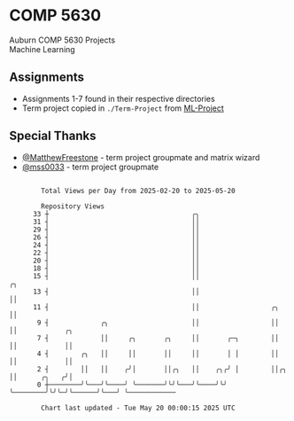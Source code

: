 # COMP 5630
Auburn COMP 5630 Projects  
Machine Learning

## Assignments
- Assignments 1-7 found in their respective directories
- Term project copied in `./Term-Project` from [ML-Project](https://github.com/wumphlett/ML-Project)

## Special Thanks
- [@MatthewFreestone](https://github.com/MatthewFreestone) - term project groupmate and matrix wizard
- [@mss0033](https://github.com/mss0033) - term project groupmate

```

        Total Views per Day from 2025-02-20 to 2025-05-20

        Repository Views
      33 ┼                                    ╭╮
      31 ┤                                    ││
      29 ┤                                    ││
      26 ┤                                    ││
      24 ┤                                    ││
      22 ┤                                    ││
      20 ┤                                    ││
      18 ┤                                    ││
      15 ┤                                    ││                       ╭╮
      13 ┤                                    ││                       ││
      11 ┤                                    ││                  ╭╮   ││
       9 ┤             ╭╮                     ││                  ││   ││            ╭╮
       7 ┤             ││     ╭╮       ╭╮     ││       ╭─╮        ││   ││            ││
       4 ┤        ╭╮   ││     ││       ││     ││       │ │        ││   ││            ││
       2 ┤        ││   ││    ╭╯│       ││╭╮   ││    ╭╮╭╯ │        ││╭╮ ││      ╭╮   ╭╯│
       0 ┼────────╯╰───╯╰────╯ ╰───────╯╰╯╰───╯╰────╯╰╯  ╰────────╯╰╯╰─╯╰──────╯╰───╯ ╰────────────

        Chart last updated - Tue May 20 00:00:15 2025 UTC
        
```
